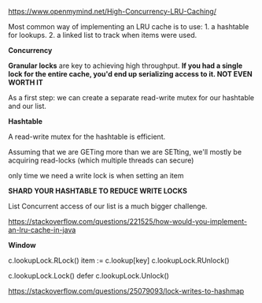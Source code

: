 https://www.openmymind.net/High-Concurrency-LRU-Caching/


Most common way of implementing an LRU cache is to use:
    1. a hashtable for lookups.
    2. a linked list to track when items were used.

**Concurrency**

**Granular locks** are key to achieving high throughput.
**If you had a single lock for the entire cache, you'd end up serializing access to it. NOT EVEN WORTH IT**



As a first step:
    we can create a separate read-write mutex for our hashtable and our list.

**Hashtable**

A read-write mutex for the hashtable is efficient.

Assuming that we are GETing more than we are SETting, we'll mostly be acquiring read-locks (which multiple threads can secure)

only time we need a write lock is when setting an item


**SHARD YOUR HASHTABLE TO REDUCE WRITE LOCKS**

List
Concurrent access of our list is a much bigger challenge. 


https://stackoverflow.com/questions/221525/how-would-you-implement-an-lru-cache-in-java


**Window**


  c.lookupLock.RLock()
  item := c.lookup[key]
  c.lookupLock.RUnlock()



c.lookupLock.Lock()
defer c.lookupLock.Unlock()


https://stackoverflow.com/questions/25079093/lock-writes-to-hashmap
